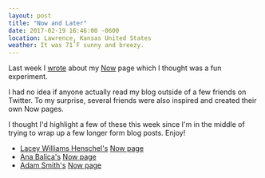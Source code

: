 ```yaml
---
layout: post
title: "Now and Later"
date: 2017-02-19 16:46:00 -0600
location: Lawrence, Kansas United States
weather: It was 71˚F sunny and breezy.
---
```


Last week I [wrote](/2017/now-page/) about my [Now][] page which I thought was a fun experiment. 

I had no idea if anyone actually read my blog outside of a few friends on Twitter. To my surprise, several friends were also inspired and created their own Now pages. 

I thought I'd highlight a few of these this week since I'm in the middle of trying to wrap up a few longer form blog posts. Enjoy!

- [Lacey Williams Henschel's](https://twitter.com/laceynwilliams) [Now page](https://www.laceyhenschel.com/now/)
- [Ana Balica's](https://twitter.com/anabalica) [Now page](http://ana-balica.github.io/now/)
- [Adam Smith's](https://twitter.com/roadlyfe) [Now page](http://roadlyfe.com/now/)

[Now Page Movement]: http://nownownow.com/
[Now]: /now/
